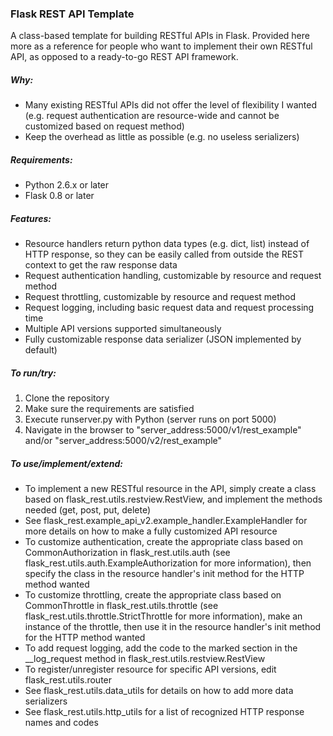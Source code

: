 ### Flask REST API Template

A class-based template for building RESTful APIs in Flask. Provided here more as a reference for people who want to implement their own RESTful API, as opposed to a ready-to-go REST API framework.

##### Why:

* Many existing RESTful APIs did not offer the level of flexibility I wanted (e.g. request authentication are resource-wide and cannot be customized based on request method)
* Keep the overhead as little as possible (e.g. no useless serializers)

##### Requirements:

* Python 2.6.x or later
* Flask 0.8 or later

##### Features:

* Resource handlers return python data types (e.g. dict, list) instead of HTTP response, so they can be easily called from outside the REST context to get the raw response data
* Request authentication handling, customizable by resource and request method
* Request throttling, customizable by resource and request method
* Request logging, including basic request data and request processing time
* Multiple API versions supported simultaneously
* Fully customizable response data serializer (JSON implemented by default)

##### To run/try:

1. Clone the repository
2. Make sure the requirements are satisfied
3. Execute runserver.py with Python (server runs on port 5000)
4. Navigate in the browser to "server_address:5000/v1/rest_example" and/or "server_address:5000/v2/rest_example"

##### To use/implement/extend:

* To implement a new RESTful resource in the API, simply create a class based on flask_rest.utils.restview.RestView, and implement the methods needed (get, post, put, delete)
* See flask_rest.example_api_v2.example_handler.ExampleHandler for more details on how to make a fully customized API resource
* To customize authentication, create the appropriate class based on CommonAuthorization in flask_rest.utils.auth (see flask_rest.utils.auth.ExampleAuthorization for more information), then specify the class in the resource handler's init method for the HTTP method wanted
* To customize throttling, create the appropriate class based on CommonThrottle in flask_rest.utils.throttle (see flask_rest.utils.throttle.StrictThrottle for more information), make an instance of the throttle, then use it in the resource handler's init method for the HTTP method wanted
* To add request logging, add the code to the marked section in the __log_request method in flask_rest.utils.restview.RestView
* To register/unregister resource for specific API versions, edit flask_rest.utils.router
* See flask_rest.utils.data_utils for details on how to add more data serializers
* See flask_rest.utils.http_utils for a list of recognized HTTP response names and codes